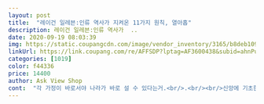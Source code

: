 ```yaml
---
layout: post 
title:  "레이건 일레븐:인류 역사가 지켜온 11가지 원칙, 열아홉" 
description: 레이건 일레븐:인류 역사가  ..
date: 2020-09-19 08:03:39 
img: https://static.coupangcdn.com/image/vendor_inventory/3165/b8deb109bab0ad3f28ca3905acf99e860945db23cdf25193c4076c8c8c3b.jpg 
linkUrl: https://link.coupang.com/re/AFFSDP?lptag=AF3600438&subid=ahnPublicAsk&pageKey=2010155200&itemId=3419825174&vendorItemId=71340795308&traceid=V0-113-5861698582e84ac5 
categories: [1019] 
color: f44336 
price: 14400 
author: Ask View Shop 
cont:  "각 가정이 바로서야 나라가 바로 설 수 있다는거.<br/>.<br/><br/>신앙에 기초한 개인의 자유가 얼마나 중요한지.<br/>.<br/><br/>아직 초입부만 읽어보았는데도 가슴이 뜨거워진다.<br/><br/>이런 훌륭한 위인의 이야기를 우리 아이들에게 가르쳐주고싶다<br/>이시대에 꼭필요한 책입니다.<br/> 보수주의(옛것이 좋은것이여) 라는 꼰대 프레임을 부셔버릴 강력한 책입니다 .<br/> 꼭 일독 해보시길 권합니다.<br/><br/>존경하던 분의 글 열심히 잘 읽도록 하겠습니다.<br/> 대한민국에도 박정희대통령에 이어 이런 대통령이 나와야 되는데 지금으로선 그리 될런지 암담합니다.<br/><br/>" 
---
```

